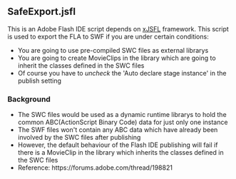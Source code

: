 <h2>SafeExport.jsfl</h2>
This is an Adobe Flash IDE script depends on <a href="http://www.xjsfl.com">xJSFL</a> framework.
This script is used to export the FLA to SWF if you are under certain conditions:
<ul>
<li>You are going to use pre-compiled SWC files as external librarys</li>
<li>You are going to create MovieClips in the library which are going to inherit the classes defined in the SWC files</li>
<li>Of course you have to <em>uncheck</em> the 'Auto declare stage instance' in the publish setting</li>
</ul>
<h3>Background</h3>
<ul>
<li>The SWC files would be used as a dynamic runtime librarys to hold the common ABC(ActionScript Binary Code) data for just only one instance</li>
<li>The SWF files won't contain any ABC data which have already been involved by the SWC files after publishing</li>
<li>However, the default behaviour of the Flash IDE publishing will fail if there is a MovieClip in the library which inherits the classes defined in the SWC files</li>
<li>Reference: https://forums.adobe.com/thread/198821</li>
</ul>
